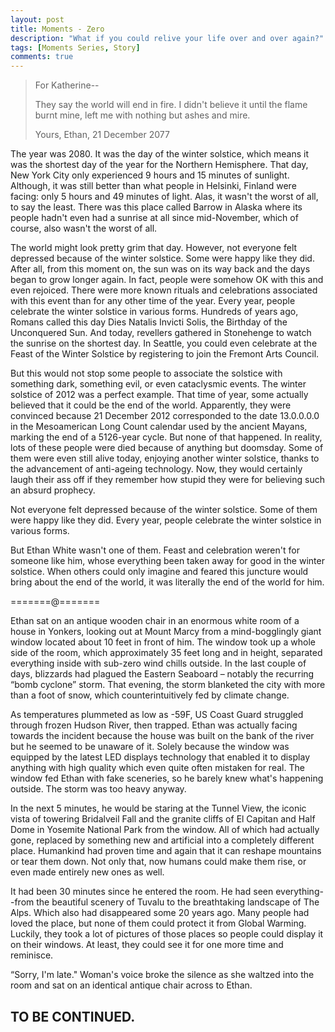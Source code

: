 ```yaml
---
layout: post
title: Moments - Zero
description: "What if you could relive your life over and over again?"
tags: [Moments Series, Story]
comments: true
---
```


>For Katherine--
>
>They say the world will end in fire.
>I didn't believe it until the flame burnt mine, 
>left me with nothing but ashes and mire. 
>
>Yours,
>Ethan, 21 December 2077

The year was 2080. It was the day of the winter solstice, which means it was the shortest day of the year for the Northern Hemisphere. That day, New York City only experienced 9 hours and 15 minutes of sunlight. Although, it was still better than what people in Helsinki, Finland were facing: only 5 hours and 49 minutes of light. Alas, it wasn't the worst of all, to say the least. There was this place called Barrow in Alaska where its people hadn't even had a sunrise at all since mid-November, which of course, also wasn't the worst of all.

The world might look pretty grim that day. However, not everyone felt depressed because of the winter solstice. Some were happy like they did. After all, from this moment on, the sun was on its way back and the days began to grow longer again. In fact, people were somehow OK with this and even rejoiced. There were more known rituals and celebrations associated with this event than for any other time of the year. Every year, people celebrate the winter solstice in various forms. Hundreds of years ago, Romans called this day Dies Natalis Invicti Solis, the Birthday of the Unconquered Sun. And today, revellers gathered in Stonehenge to watch the sunrise on the shortest day. In Seattle, you could even celebrate at the Feast of the Winter Solstice by registering to join the Fremont Arts Council.

But this would not stop some people to associate the solstice with something dark, something evil, or even cataclysmic events. The winter solstice of 2012 was a perfect example. That time of year, some actually believed that it could be the end of the world. Apparently, they were convinced because 21 December 2012 corresponded to the date 13.0.0.0.0 in the Mesoamerican Long Count calendar used by the ancient Mayans, marking the end of a 5126-year cycle. But none of that happened. In reality, lots of these people were died because of anything but doomsday. Some of them were even still alive today, enjoying another winter solstice, thanks to the advancement of anti-ageing technology. Now, they would certainly laugh their ass off if they remember how stupid they were for believing such an absurd prophecy. 

Not everyone felt depressed because of the winter solstice. Some of them were happy like they did. Every year, people celebrate the winter solstice in various forms.

But Ethan White wasn't one of them. Feast and celebration weren't for someone like him, whose everything been taken away for good in the winter solstice. When others could only imagine and feared this juncture would bring about the end of the world, it was literally the end of the world for him. 

=======@=======

Ethan sat on an antique wooden chair in an enormous white room of a house in Yonkers, looking out at Mount Marcy from a mind-bogglingly giant window located about 10 feet in front of him. The window took up a whole side of the room, which approximately 35 feet long and in height, separated everything inside with sub-zero wind chills outside. In the last couple of days, blizzards had plagued the Eastern Seaboard – notably the recurring “bomb cyclone” storm. That evening, the storm blanketed the city with more than a foot of snow, which counterintuitively fed by climate change.

As temperatures plummeted as low as -59F, US Coast Guard struggled through frozen Hudson River, then trapped. Ethan was actually facing towards the incident because the house was built on the bank of the river but he seemed to be unaware of it. Solely because the window was equipped by the latest LED displays technology that enabled it to display anything with high quality which even quite often mistaken for real. The window fed Ethan with fake sceneries, so he barely knew what's happening outside. The storm was too heavy anyway. 

In the next 5 minutes, he would be staring at the Tunnel View, the iconic vista of towering Bridalveil Fall and the granite cliffs of El Capitan and Half Dome in Yosemite National Park from the window. All of which had actually gone, replaced by something new and artificial into a completely different place. Humankind had proven time and again that it can reshape mountains or tear them down. Not only that, now humans could make them rise, or even made entirely new ones as well.

It had been 30 minutes since he entered the room. He had seen everything--from the beautiful scenery of Tuvalu to the breathtaking landscape of The Alps. Which also had disappeared some 20 years ago. Many people had loved the place, but none of them could protect it from Global Warming. Luckily, they took a lot of pictures of those places so people could display it on their windows. At least, they could see it for one more time and reminisce. 

“Sorry, I'm late." Woman's voice broke the silence as she waltzed into the room and sat on an identical antique chair across to Ethan.

## TO BE CONTINUED.

